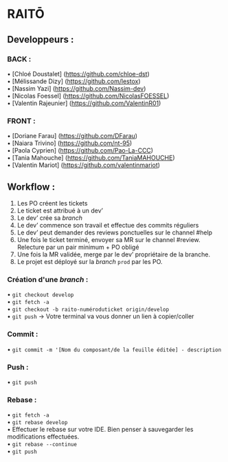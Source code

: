 # RAITŌ           
         
         
## Developpeurs :         
          
### BACK :       
• [Chloé Doustalet] (https://github.com/chloe-dst)         
• [Mélissande Dizy] (https://github.com/lestox)       
• [Nassim Yazi] (https://github.com/Nassim-dev)       
• [Nicolas Foessel] (https://github.com/NicolasFOESSEL)        
• [Valentin Rajeunier] (https://github.com/ValentinR01)           

### FRONT :       
• [Doriane Farau] (https://github.com/DFarau)         
• [Naiara Trivino] (https://github.com/nt-95)       
• [Paola Cyprien] (https://github.com/Pao-La-CCC)       
• [Tania Mahouche] (https://github.com/TaniaMAHOUCHE)        
• [Valentin Mariot] (https://github.com/valentinmariot)         
      
## Workflow :       
              
1. Les PO créent les tickets       
2. Le ticket est attribué à un dev’       
3. Le dev’ crée sa *branch*      
4. Le dev’ commence son travail et effectue des commits réguliers       
5. Le dev’ peut demander des reviews ponctuelles sur le channel #help       
6. Une fois le ticket terminé, envoyer sa MR sur le channel #review. Relecture par un pair minimum + PO obligé        
7. Une fois la MR validée, merge par le dev’ propriétaire de la branche.       
8. Le projet est déployé sur la *branch* `prod` par les PO.
                     
### Création d'une *branch* :     
• `git checkout develop`     
• `git fetch -a`     
• `git checkout -b raito-numéroduticket origin/develop`     
• `git push` -> Votre terminal va vous donner un lien à copier/coller     
     
### Commit :      
• `git commit -m '[Nom du composant/de la feuille éditée] - description`     
     
### Push :           
• `git push`          
           
### Rebase :      
• `git fetch -a`     
• `git rebase develop`     
• Effectuer le rebase sur votre IDE. Bien penser à sauvegarder les modifications effectuées.      
• `git rebase --continue`     
• `git push`     
     